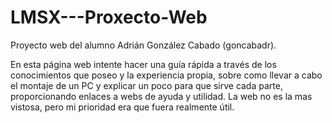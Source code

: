 # LMSX---Proxecto-Web
Proyecto web del alumno Adrián González Cabado (goncabadr). 

En esta página web intente hacer una guía rápida a través de los conocimientos que poseo y la experiencia propia, sobre como llevar a cabo el montaje de un PC y explicar un poco para que sirve cada parte, proporcionando enlaces a webs de ayuda y utilidad. La web no es la mas vistosa, pero mi prioridad era que fuera realmente útil.
